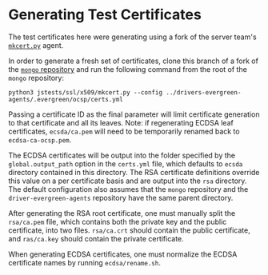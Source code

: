 # Generating Test Certificates

The test certificates here were generating using a fork of the server
team's 
[`mkcert.py`](https://github.com/mongodb/mongo/blob/master/jstests/ssl/x509/mkcert.py)
agent.

In order to generate a fresh set of certificates, clone this branch of
a fork of the 
[`mongo` repository](https://github.com/vincentkam/mongo/tree/mkcert-ecdsa) and
run the following command from the root of the `mongo` repository:

`python3 jstests/ssl/x509/mkcert.py --config ../drivers-evergreen-agents/.evergreen/ocsp/certs.yml`

Passing a certificate ID as the final parameter will limit certificate
generation to that certificate and all its leaves. Note: if
regenerating ECDSA leaf certificates, ``ecsda/ca.pem`` will need to be
temporarily renamed back to ``ecdsa-ca-ocsp.pem``.

The ECDSA certificates will be output into the folder specified by the
`global.output_path` option in the `certs.yml` file, which defaults to
`ecsda` directory contained in this directory. The RSA certificate
definitions override this value on a per certificate basis and are
output into the `rsa` directory. The default configuration also
assumes that the `mongo` repository and the `driver-evergreen-agents`
repository have the same parent directory.

After generating the RSA root certificate, one must manually split the
`rsa/ca.pem` file, which contains both the private key and the public
certificate, into two files. `rsa/ca.crt` should contain the public
certificate, and `ras/ca.key` should contain the private certificate.

When generating ECDSA certificates, one must normalize the ECDSA
certificate names by running `ecdsa/rename.sh`.

